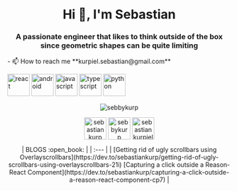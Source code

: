 <h1 align="center">Hi 👋, I'm Sebastian</h1>
<h3 align="center">A passionate engineer that likes to think outside of the box since geometric shapes can be quite limiting</h3>
- 📫 How to reach me **kurpiel.sebastian@gmail.com**

<p align="left"><img src="https://konpa.github.io/devicon/devicon.git/icons/react/react-original-wordmark.svg" alt="react" width="50" height="50"/> <img src="https://konpa.github.io/devicon/devicon.git/icons/android/android-original-wordmark.svg" alt="android" width="50" height="50"/> <img src="https://konpa.github.io/devicon/devicon.git/icons/javascript/javascript-original.svg" alt="javascript" width="50" height="50"/> <img src="https://konpa.github.io/devicon/devicon.git/icons/typescript/typescript-original.svg" alt="typescript" width="50" height="50"/> <img src="https://konpa.github.io/devicon/devicon.git/icons/python/python-original-wordmark.svg" alt="python" width="50" height="50"/></p><p align="center"> <img src="https://github-readme-stats.vercel.app/api?username=sebastiankurp&show_icons=true" alt="sebbykurp" /> </p>

<p align="center">
<a href="https://dev.to/sebastiankurp" target="blank"><img align="center" src="https://cdn.jsdelivr.net/npm/simple-icons@3.0.1/icons/dev-dot-to.svg" alt="sebastiankurp" height="50" width="50" /></a>
<a href="https://twitter.com/sebbykurp" target="blank"><img align="center" src="https://cdn.jsdelivr.net/npm/simple-icons@3.0.1/icons/twitter.svg" alt="sebbykurp" height="50" width="50" /></a>
<a href="https://linkedin.com/in/sebastiankurpiel" target="blank"><img align="center" src="https://cdn.jsdelivr.net/npm/simple-icons@3.0.1/icons/linkedin.svg" alt="sebastiankurpiel" height="50" width="50" /></a>
</p>
<p align="center">
| BLOGS :open_book: |
| :--- |
| [Getting rid of ugly scrollbars using Overlayscrollbars](https://dev.to/sebastiankurp/getting-rid-of-ugly-scrollbars-using-overlayscrollbars-21i) 
[Capturing a click outside a Reason-React Component](https://dev.to/sebastiankurp/capturing-a-click-outside-a-reason-react-component-cp7) |
</p>
